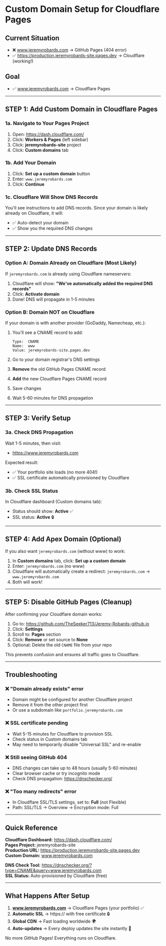 # Custom Domain Setup for Cloudflare Pages

## Current Situation
- ❌ www.jeremyrobards.com → GitHub Pages (404 error)
- ✅ https://production.jeremyrobards-site.pages.dev → Cloudflare (working!)

## Goal
- ✅ www.jeremyrobards.com → Cloudflare Pages

---

## STEP 1: Add Custom Domain in Cloudflare Pages

### 1a. Navigate to Your Pages Project
1. Open: https://dash.cloudflare.com/
2. Click: **Workers & Pages** (left sidebar)
3. Click: **jeremyrobards-site** project
4. Click: **Custom domains** tab

### 1b. Add Your Domain
1. Click: **Set up a custom domain** button
2. Enter: `www.jeremyrobards.com`
3. Click: **Continue**

### 1c. Cloudflare Will Show DNS Records
You'll see instructions to add DNS records. Since your domain is likely already on Cloudflare, it will:
- ✅ Auto-detect your domain
- ✅ Show you the required DNS changes

---

## STEP 2: Update DNS Records

### Option A: Domain Already on Cloudflare (Most Likely)
If `jeremyrobards.com` is already using Cloudflare nameservers:

1. Cloudflare will show: **"We've automatically added the required DNS records"**
2. Click: **Activate domain**
3. Done! DNS will propagate in 1-5 minutes

### Option B: Domain NOT on Cloudflare
If your domain is with another provider (GoDaddy, Namecheap, etc.):

1. You'll see a CNAME record to add:
   ```
   Type:  CNAME
   Name:  www
   Value: jeremyrobards-site.pages.dev
   ```

2. Go to your domain registrar's DNS settings
3. **Remove** the old GitHub Pages CNAME record
4. **Add** the new Cloudflare Pages CNAME record
5. Save changes
6. Wait 5-60 minutes for DNS propagation

---

## STEP 3: Verify Setup

### 3a. Check DNS Propagation
Wait 1-5 minutes, then visit:
- https://www.jeremyrobards.com

Expected result:
- ✅ Your portfolio site loads (no more 404!)
- ✅ SSL certificate automatically provisioned by Cloudflare

### 3b. Check SSL Status
In Cloudflare dashboard (Custom domains tab):
- Status should show: **Active** ✅
- SSL status: **Active** 🔒

---

## STEP 4: Add Apex Domain (Optional)

If you also want `jeremyrobards.com` (without www) to work:

1. In **Custom domains** tab, click: **Set up a custom domain**
2. Enter: `jeremyrobards.com` (no www)
3. Cloudflare will automatically create a redirect: `jeremyrobards.com` → `www.jeremyrobards.com`
4. Both will work!

---

## STEP 5: Disable GitHub Pages (Cleanup)

After confirming your Cloudflare domain works:

1. Go to: https://github.com/TheSeeker713/Jeremy-Robards-github.io
2. Click: **Settings**
3. Scroll to: **Pages** section
4. Click: **Remove** or set source to **None**
5. Optional: Delete the old `CNAME` file from your repo

This prevents confusion and ensures all traffic goes to Cloudflare.

---

## Troubleshooting

### ❌ "Domain already exists" error
- Domain might be configured for another Cloudflare project
- Remove it from the other project first
- Or use a subdomain like `portfolio.jeremyrobards.com`

### ❌ SSL certificate pending
- Wait 5-15 minutes for Cloudflare to provision SSL
- Check status in Custom domains tab
- May need to temporarily disable "Universal SSL" and re-enable

### ❌ Still seeing GitHub 404
- DNS changes can take up to 48 hours (usually 5-60 minutes)
- Clear browser cache or try incognito mode
- Check DNS propagation: https://dnschecker.org/

### ❌ "Too many redirects" error
- In Cloudflare SSL/TLS settings, set to: **Full** (not Flexible)
- Path: SSL/TLS → Overview → Encryption mode: Full

---

## Quick Reference

**Cloudflare Dashboard:** https://dash.cloudflare.com/  
**Pages Project:** jeremyrobards-site  
**Production URL:** https://production.jeremyrobards-site.pages.dev  
**Custom Domain:** www.jeremyrobards.com  

**DNS Check Tool:** https://dnschecker.org/?type=CNAME&query=www.jeremyrobards.com  
**SSL Status:** Auto-provisioned by Cloudflare (free)  

---

## What Happens After Setup

1. **www.jeremyrobards.com** → Cloudflare Pages (your portfolio) ✅
2. **Automatic SSL** → https:// with free certificate 🔒
3. **Global CDN** → Fast loading worldwide 🌍
4. **Auto-updates** → Every deploy updates the site instantly 🚀

No more GitHub Pages! Everything runs on Cloudflare.
